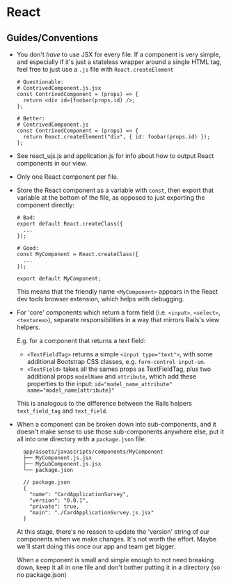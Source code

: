 # React

## Guides/Conventions

-   You don't *have* to use JSX for every file. If a component is very simple,
    and especially if it's just a stateless wrapper around a single HTML tag,
    feel free to just use a `.js` file with `React.createElement`

        # Questionable:
        # ContrivedComponent.js.jsx
        const ContrivedComponent = (props) => {
          return <div id={foobar(props.id) />;
        };

        # Better:
        # ContrivedComponent.js
        const ContrivedComponent = (props) => {
          return React.createElement("div", { id: foobar(props.id) });
        };

-   See react_ujs.js and application.js for info about how to output React
    components in our view.

-   Only one React component per file.

-   Store the React component as a variable with `const`, then export that
    variable at the bottom of the file, as opposed to just exporting the
    component directly:

        # Bad:
        export default React.createClass({
          ...
        });

        # Good:
        const MyComponent = React.createClass({
          ...
        });

        export default MyComponent;

    This means that the friendly name `<MyComponent>` appears in the React dev
    tools browser extension, which helps with debugging.

-   For 'core' components which return a form field (i.e. `<input>`, `<select>`,
    `<textarea>`), separate responsibilities in a way that mirrors Rails's
    view helpers.

    E.g. for a component that returns a text field:

    - `<TextFieldTag>` returns a simple `<input type="text">`, with some
      additional Bootstrap CSS classes, e.g. `form-control input-sm`.
    - `<TextField>` takes all the sames props as TextFieldTag, plus two
      additional props `modelName` and `attribute`, which add these properties
      to the input: `id="model_name_attribute" name="model_name[attribute]"`

    This is analogous to the difference between the Rails helpers
    `text_field_tag` and `text_field`.

- When a component can be broken down into sub-components, and it doesn't
  make sense to use those sub-components anywhere else, put it all into one
  directory with a `package.json` file:

        app/assets/javascripts/components/MyComponent
        ├── MyComponent.js.jsx
        ├── MySubComponent.js.jsx
        └── package.json

        // package.json
        {
          "name": "CardApplicationSurvey",
          "version": "0.0.1",
          "private": true,
          "main": "./CardApplicationSurvey.js.jsx"
        }

  At this stage, there's no reason to update the 'version' string of our
  components when we make changes. It's not worth the effort. Maybe we'll start
  doing this once our app and team get bigger.

  When a component is small and simple enough to not need breaking down, keep
  it all in one file and don't bother putting it in a directory (so no
  package.json)
